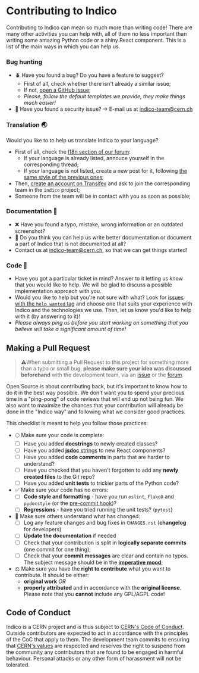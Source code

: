 # Contributing to Indico

Contributing to Indico can mean so much more than writing code! There are many other activities you can help with, all of them no less important than writing some amazing Python code or a shiny React component. This is a list of the main ways in which you can help us.

### Bug hunting

 * :beetle: Have you found a bug? Do you have a feature to suggest?
   - First of all, check whether there isn't already a similar issue;
   - If not, [open a GitHub issue](https://github.com/indico/indico/issues/new);
   - *Please, follow the default templates we provide, they make things much easier!* 
 * 🚨 Have you found a security issue? → E-mail us at [indico-team@cern.ch](mailto:indico-team@cern.ch)

### Translation :earth_asia:

Would you like to to help us translate Indico to your language?

 * First of all, check the [I18n section of our forum](https://talk.getindico.io/c/i18n):
   * If your language is already listed, annouce yourself in the corresponding thread;
   * If your language is not listed, create a new post for it, following [the same style of the previous ones](https://talk.getindico.io/t/japanese-ja-translation-group/542?u=pferreir);
 * Then, [create an account on Transifex](https://www.transifex.com/indico/indico/) and ask to join the corresponding team in the `indico` project;
 * Someone from the team will be in contact with you as soon as possible;

### Documentation :pencil: 

 * ❌ Have you found a typo, mistake, wrong information or an outdated screenshot?
 * :muscle: Do you think you can help us write better documentation or document a part of Indico that is not documented at all?
 * Contact us at [indico-team@cern.ch](mailto:indico-team@cern.ch), so that we can get things started!

### Code :wrench:

 * Have you got a particular ticket in mind? Answer to it letting us know that you would like to help. We will be glad to discuss a possible implementation approach with you.
 * Would you like to help but you're not sure with what? Look for [issues with the `help wanted` tag](https://github.com/indico/indico/issues?q=is%3Aissue+is%3Aopen+label%3A%22help+wanted%22) and choose one that suits your experience with Indico and the technologies we use. Then, let us know you'd like to help with it (by answering to it)!
 * *Please always ping us before you start working on something that you believe will take a significant amount of time!*

## Making a Pull Request


> :warning:When submitting a Pull Request to this project for something more than a typo or small bug, **please make sure your idea was discussed beforehand** with the development team, via an [issue](https://github.com/indico/indico/issues/new/choose) or the [forum](https://talk.getindico.io).

Open Source is about contributing back, but it's important to know how to do it in the best way possible. We don't want you to spend your precious time in a "ping-pong" of code reviews that will end up not being fun. We also want to maximize the chances that your contribution will already be done in the "Indico way" and following what we consider good practices.

This checklist is meant to help you follow those practices:

 * :full_moon: Make sure your code is complete:
   - [ ] Have you added **docstrings** to newly created classes?
   - [ ] Have you added [**jsdoc** strings](https://react-styleguidist.js.org/docs/documenting.html) to new React components?
   - [ ] Have you added **code comments** in parts that are harder to understand?
   - [ ] Have you checked that you haven't forgotten to add any **newly created files** to the Git repo?
   - [ ] Have you added **unit tests** to trickier parts of the Python code?

 * :white_check_mark: Make sure your code has no errors:
    - [ ] **Code style and formatting** - have you run `eslint`, `flake8` and `pydocstyle` (or the [pre-commit hook](https://github.com/indico/indico/blob/master/pre-commit.githook))?
    - [ ] **Regressions** - have you tried running the unit tests? (`pytest`)

* :loudspeaker: Make sure others understand what has changed:
  - [ ] Log any feature changes and bug fixes in `CHANGES.rst` (**changelog** for developers)
  - [ ] **Update the documentation** if needed
  - [ ] Check that your contribution is split in **logically separate commits** (one commit for one thing);
  - [ ] Check that your **commit messages** are clear and contain no typos. The subject message should be in the [**imperative mood**](https://chris.beams.io/posts/git-commit/);

* ⚖️ Make sure you have the **right to contribute** what you want to contribute. It should be either:
  - **original work**
  *OR*
  - **properly attributed** and in accordance with the **original license**. Please note that you **cannot** include any GPL/AGPL code!

## Code of Conduct

Indico is a CERN project and is thus subject to [CERN's Code of Conduct](https://hr.web.cern.ch/codeofconduct). Outside contributors are expected to act in accordance with the principles of the CoC that apply to them.
The development team commits to ensuring that [CERN's values](https://hr.web.cern.ch/cerns-values) are respected and reserves the right to suspend from the community any contributors that are found to be engaged in harmful behaviour. Personal attacks or any other form of harassment will not be tolerated.

